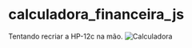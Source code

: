 # calculadora_financeira_js
Tentando recriar a HP-12c na mão.
![Calculadora](https://user-images.githubusercontent.com/99358432/176023167-751582a4-5e08-459f-9599-1dfdc1969338.png)
